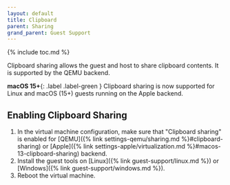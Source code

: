 ```yaml
---
layout: default
title: Clipboard
parent: Sharing
grand_parent: Guest Support
---
```

{% include toc.md %}

Clipboard sharing allows the guest and host to share clipboard contents. It is supported by the QEMU backend.

**macOS 15+**{: .label .label-green } Clipboard sharing is now supported for Linux and macOS (15+) guests running on the Apple backend. 

## Enabling Clipboard Sharing

1. In the virtual machine configuration, make sure that "Clipboard sharing" is enabled for [QEMU]({% link settings-qemu/sharing.md %}#clipboard-sharing) or [Apple]({% link settings-apple/virtualization.md %}#macos-13-clipboard-sharing) backend.
2. Install the guest tools on [Linux]({% link guest-support/linux.md %}) or [Windows]({% link guest-support/windows.md %}).
3. Reboot the virtual machine.
